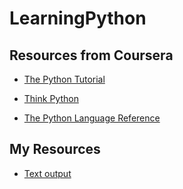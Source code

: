 # LearningPython

## Resources from Coursera

- [The Python Tutorial](https://docs.python.org/3/tutorial/index.html)

- [Think Python](https://greenteapress.com/wp/think-python/)

- [The Python Language Reference](https://docs.python.org/3/reference/index.html)



## My Resources

- [Text output](https://pythonprogramminglanguage.com/text-output/)

